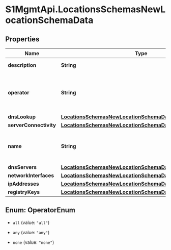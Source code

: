 # S1MgmtApi.LocationsSchemasNewLocationSchemaData

## Properties
Name | Type | Description | Notes
------------ | ------------- | ------------- | -------------
**description** | **String** | Location description | [optional] 
**operator** | **String** | Logical operator to apply between the set of identifiers | 
**dnsLookup** | [**LocationsSchemasNewLocationSchemaDataDnsLookup**](LocationsSchemasNewLocationSchemaDataDnsLookup.md) |  | [optional] 
**serverConnectivity** | [**LocationsSchemasNewLocationSchemaDataServerConnectivity**](LocationsSchemasNewLocationSchemaDataServerConnectivity.md) |  | [optional] 
**name** | **String** | Location name (should be unique per scope) | 
**dnsServers** | [**LocationsSchemasNewLocationSchemaDataDnsServers**](LocationsSchemasNewLocationSchemaDataDnsServers.md) |  | [optional] 
**networkInterfaces** | [**LocationsSchemasNewLocationSchemaDataNetworkInterfaces**](LocationsSchemasNewLocationSchemaDataNetworkInterfaces.md) |  | [optional] 
**ipAddresses** | [**LocationsSchemasNewLocationSchemaDataIpAddresses**](LocationsSchemasNewLocationSchemaDataIpAddresses.md) |  | [optional] 
**registryKeys** | [**LocationsSchemasNewLocationSchemaDataRegistryKeys**](LocationsSchemasNewLocationSchemaDataRegistryKeys.md) |  | [optional] 


<a name="OperatorEnum"></a>
## Enum: OperatorEnum


* `all` (value: `"all"`)

* `any` (value: `"any"`)

* `none` (value: `"none"`)




